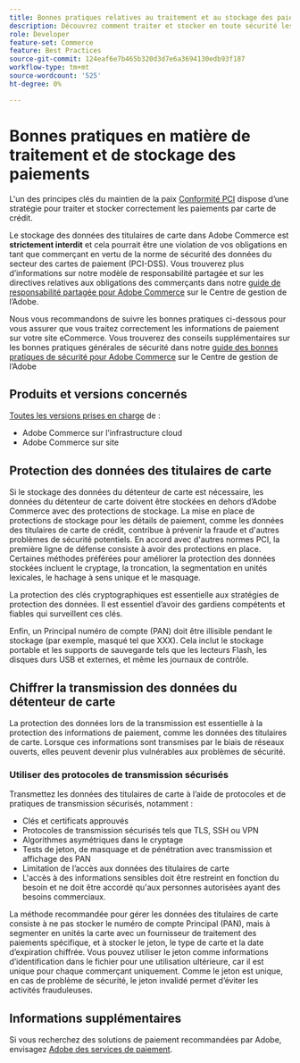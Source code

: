 ```yaml
---
title: Bonnes pratiques relatives au traitement et au stockage des paiements
description: Découvrez comment traiter et stocker en toute sécurité les informations de paiement
role: Developer
feature-set: Commerce
feature: Best Practices
source-git-commit: 124eaf6e7b465b320d3d7e6a3694130edb93f187
workflow-type: tm+mt
source-wordcount: '525'
ht-degree: 0%

---
```



# Bonnes pratiques en matière de traitement et de stockage des paiements

L&#39;un des principes clés du maintien de la paix [Conformité PCI](https://nam04.safelinks.protection.outlook.com/GetUrlReputation) dispose d’une stratégie pour traiter et stocker correctement les paiements par carte de crédit.

Le stockage des données des titulaires de carte dans Adobe Commerce est **strictement interdit** et cela pourrait être une violation de vos obligations en tant que commerçant en vertu de la norme de sécurité des données du secteur des cartes de paiement (PCI-DSS). Vous trouverez plus d’informations sur notre modèle de responsabilité partagée et sur les directives relatives aux obligations des commerçants dans notre [guide de responsabilité partagée pour Adobe Commerce](https://www.adobe.com/content/dam/cc/en/trust-center/ungated/whitepapers/experience-cloud/adobe-commerce-shared-responsibility-guide.pdf) sur le Centre de gestion de l’Adobe.

Nous vous recommandons de suivre les bonnes pratiques ci-dessous pour vous assurer que vous traitez correctement les informations de paiement sur votre site eCommerce. Vous trouverez des conseils supplémentaires sur les bonnes pratiques générales de sécurité dans notre [guide des bonnes pratiques de sécurité pour Adobe Commerce](https://www.adobe.com/content/dam/cc/en/trust-center/ungated/whitepapers/experience-cloud/adobe-commerce-best-practices-guide.pdf) sur le Centre de gestion de l’Adobe

## Produits et versions concernés

[Toutes les versions prises en charge](../../../release/versions.md) de :

* Adobe Commerce sur l’infrastructure cloud
* Adobe Commerce sur site

## Protection des données des titulaires de carte

Si le stockage des données du détenteur de carte est nécessaire, les données du détenteur de carte doivent être stockées en dehors d’Adobe Commerce avec des protections de stockage. La mise en place de protections de stockage pour les détails de paiement, comme les données des titulaires de carte de crédit, contribue à prévenir la fraude et d&#39;autres problèmes de sécurité potentiels. En accord avec d&#39;autres normes PCI, la première ligne de défense consiste à avoir des protections en place. Certaines méthodes préférées pour améliorer la protection des données stockées incluent le cryptage, la troncation, la segmentation en unités lexicales, le hachage à sens unique et le masquage.

La protection des clés cryptographiques est essentielle aux stratégies de protection des données. Il est essentiel d’avoir des gardiens compétents et fiables qui surveillent ces clés.

Enfin, un Principal numéro de compte (PAN) doit être illisible pendant le stockage (par exemple, masqué tel que XXX). Cela inclut le stockage portable et les supports de sauvegarde tels que les lecteurs Flash, les disques durs USB et externes, et même les journaux de contrôle.

## Chiffrer la transmission des données du détenteur de carte

La protection des données lors de la transmission est essentielle à la protection des informations de paiement, comme les données des titulaires de carte. Lorsque ces informations sont transmises par le biais de réseaux ouverts, elles peuvent devenir plus vulnérables aux problèmes de sécurité.

### Utiliser des protocoles de transmission sécurisés

Transmettez les données des titulaires de carte à l’aide de protocoles et de pratiques de transmission sécurisés, notamment :

* Clés et certificats approuvés
* Protocoles de transmission sécurisés tels que TLS, SSH ou VPN
* Algorithmes asymétriques dans le cryptage
* Tests de jeton, de masquage et de pénétration avec transmission et affichage des PAN
* Limitation de l’accès aux données des titulaires de carte
* L&#39;accès à des informations sensibles doit être restreint en fonction du besoin et ne doit être accordé qu&#39;aux personnes autorisées ayant des besoins commerciaux.

La méthode recommandée pour gérer les données des titulaires de carte consiste à ne pas stocker le numéro de compte Principal (PAN), mais à segmenter en unités la carte avec un fournisseur de traitement des paiements spécifique, et à stocker le jeton, le type de carte et la date d’expiration chiffrée. Vous pouvez utiliser le jeton comme informations d’identification dans le fichier pour une utilisation ultérieure, car il est unique pour chaque commerçant uniquement. Comme le jeton est unique, en cas de problème de sécurité, le jeton invalidé permet d’éviter les activités frauduleuses.

## Informations supplémentaires

Si vous recherchez des solutions de paiement recommandées par Adobe, envisagez [Adobe des services de paiement](https://experienceleague.adobe.com/docs/commerce-merchant-services/payment-services/overview.html).
